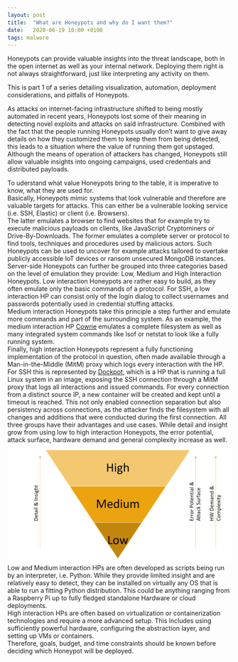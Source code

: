 ```yaml
---
layout: post
title:  "What are Honeypots and why do I want them?"
date:   2020-06-19 10:00 +0100
tags: malware
---
```

Honeypots can provide valuable insights into the threat landscape, both in the open internet as well as your internal network. Deploying them right is not always straightforward, just like interpreting any activity on them.

<!--more-->

This is part 1 of a series detailing visualization, automation, deployment considerations, and pitfalls of Honeypots.  

As attacks on internet-facing infrastructure shifted to being mostly automated in recent years, Honeypots lost some of their meaning in detecting novel exploits and attacks on said infrastructure. Combined with the fact that the people running Honeypots usually don’t want to give away details on how they customized them to keep them from being detected, this leads to a situation where the value of running them got upstaged. Although the means of operation of attackers has changed, Honeypots still allow valuable insights into ongoing campaigns, used credentials and distributed payloads.  

To uderstand what value Honeypots bring to the table, it is imperative to know, what they are used for.  
Basically, Honeypots mimic systems that look vulnerable and therefore are valuable targets for attacks. This can either be a vulnerable looking service (i.e. SSH, Elastic) or client (i.e. Browsers).  
The latter emulates a browser to find websites that for example try to execute malicious payloads on clients, like JavaScript Cryptominers or Drive-By-Downloads. 
The former emulates a complete server or protocol to find tools, techniques and procedures used by malicious actors. Such Honeypots can be used to uncover for example attacks tailored to overtake publicly accessible IoT devices or ransom unsecured MongoDB instances.  
Server-side Honeypots can further be grouped into three categories based on the level of emulation they provide: Low, Medium and High Interaction Honeypots.
Low interaction Honeypots are rather easy to build, as they often emulate only the basic commands of a protocol. For SSH, a low interaction HP can consist only of the login dialog to collect usernames and passwords potentially used in credential stuffing attacks.  
Medium interaction Honeypots take this principle a step further and emulate more commands and part of the surrounding system. As an example, the medium interaction HP [Cowrie](https://github.com/cowrie/cowrie) emulates a complete filesystem as well as many integrated system commands like lsof or netstat to look like a fully running system.  
Finally, high interaction Honeypots represent a fully functioning implementation of the protocol in question, often made available through a Man-in-the-Middle (MitM) proxy which logs every interaction with the HP. For SSH this is represented by [Dockpot](https://github.com/eg-cert/dockpot), which is a HP that is running a full Linux system in an image, exposing the SSH connection through a MitM proxy that logs all interactions and issued commands. For every connection from a distinct source IP, a new container will be created and kept until a timeout is reached. This not only enabled connection separation but also persistency across connections, as the attacker finds the filesystem with all changes and additions that were conducted during the first connection.
All three groups have their advantages and use cases. While detail and insight grow from using low to high interaction Honeypots, the error potential, attack surface, hardware demand and general complexity increase as well.  
![Graphic that illustrates that detail and insight grow when moving from low to high interaction honeypots, but that also error potential, attack surface, hw demand and complexity grow.](/images/interaction-stack.png)  
Low and Medium interaction HPs are often developed as scripts being run by an interpreter, i.e. Python. While they provide limited insight and are relatively easy to detect, they can be installed on virtually any OS that is able to run a fitting Python distribution. This could be anything ranging from a Raspberry Pi up to fully fledged standalone Hardware or cloud deployments.  
High interaction HPs are often based on virtualization or containerization technologies and require a more advanced setup. This includes using sufficiently powerful hardware, configuring the abstraction layer, and setting up VMs or containers.  
Therefore, goals, budget, and time constraints should be known before deciding which Honeypot will be deployed.  
